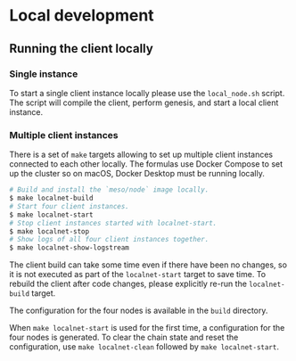 # Local development

## Running the client locally

### Single instance

To start a single client instance locally please use the `local_node.sh` script.
The script will compile the client, perform genesis, and start a local client
instance.

### Multiple client instances

There is a set of `make` targets allowing to set up multiple client instances
connected to each other locally. The formulas use Docker Compose to set up the
cluster so on macOS, Docker Desktop must be running locally.

```bash
# Build and install the `meso/node` image locally.
$ make localnet-build
# Start four client instances.
$ make localnet-start
# Stop client instances started with localnet-start.
$ make localnet-stop
# Show logs of all four client instances together.
$ make localnet-show-logstream
```

The client build can take some time even if there have been no changes, so it is
not executed as part of the `localnet-start` target to save time. To rebuild the
client after code changes, please explicitly re-run the `localnet-build` target.

The configuration for the four nodes is available in the `build` directory.

When `make localnet-start` is used for the first time, a configuration for the
four nodes is generated. To clear the chain state and reset the configuration,
use `make localnet-clean` followed by `make localnet-start`.
